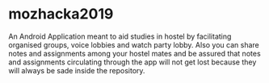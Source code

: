 # mozhacka2019
An Android Application meant to aid studies in hostel by facilitating organised groups, voice lobbies and watch party lobby.
Also you can share notes and assignments among your hostel mates and be assured that notes and assignments circulating through the app
will not get lost because they will always be sade inside the repository.
